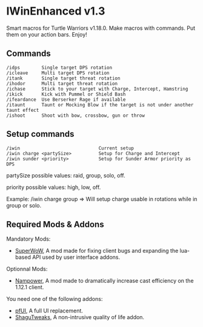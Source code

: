 # IWinEnhanced v1.3

Smart macros for Turtle Warriors v1.18.0. Make macros with commands. Put them on your action bars. Enjoy!

## Commands

    /idps        Single target DPS rotation
    /icleave     Multi target DPS rotation
    /itank       Single target threat rotation
    /ihodor      Multi target threat rotation
    /ichase      Stick to your target with Charge, Intercept, Hamstring
    /ikick       Kick with Pummel or Shield Bash
    /ifeardance  Use Berserker Rage if available
    /itaunt      Taunt or Mocking Blow if the target is not under another taunt effect
    /ishoot      Shoot with bow, crossbow, gun or throw

## Setup commands

    /iwin                             Current setup
    /iwin charge <partySize>          Setup for Charge and Intercept
    /iwin sunder <priority>           Setup for Sunder Armor priority as DPS

partySize possible values: raid, group, solo, off.

priority possible values: high, low, off.

Example: /iwin charge group
=> Will setup charge usable in rotations while in group or solo.

## Required Mods & Addons

Mandatory Mods:
* [SuperWoW](https://github.com/balakethelock/SuperWoW/), A mod made for fixing client bugs and expanding the lua-based API used by user interface addons.

Optionnal Mods:
* [Nampower](https://github.com/pepopo978/nampower/), A mod made to dramatically increase cast efficiency on the 1.12.1 client.

You need one of the following addons:
* [pfUI](https://shagu.org/pfUI/), A full UI replacement.
* [ShaguTweaks](https://shagu.org/ShaguTweaks/), A non-intrusive quality of life addon.
